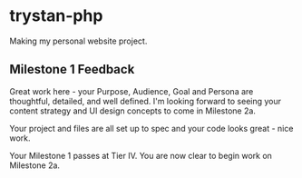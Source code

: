 # trystan-php
Making my personal website project.


## Milestone 1 Feedback

Great work here - your Purpose, Audience, Goal and Persona are thoughtful, detailed, and well defined. I'm looking forward to seeing your content strategy and UI design concepts to come in Milestone 2a.

Your project and files are all set up to spec and your code looks great - nice work.

Your Milestone 1 passes at Tier IV. You are now clear to begin work on Milestone 2a.
